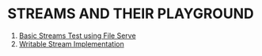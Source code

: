 STREAMS AND THEIR PLAYGROUND
============================

1. [Basic Streams Test using File Serve](../../blob/master/BasicStreams/README.MD)
2. [Writable Stream Implementation](../../blob/master/uselessWritableStream/readme.md)
